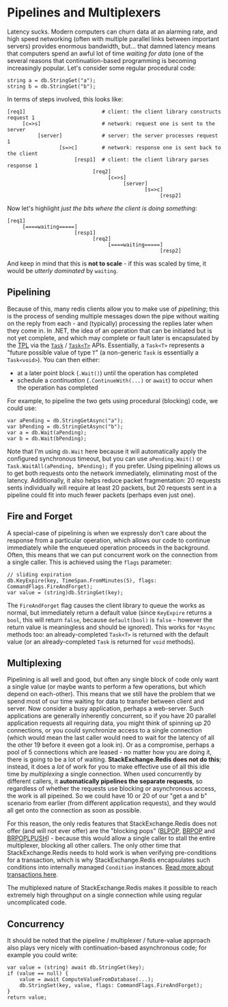 ﻿Pipelines and Multiplexers
===

Latency sucks. Modern computers can churn data at an alarming rate, and high speed networking (often with multiple parallel links between important servers) provides enormous bandwidth, but... that damned latency means that computers spend an awful lot of time *waiting for data* (one of the several reasons that continuation-based programming is becoming increasingly popular. Let's consider some regular procedural code:

    string a = db.StringGet("a");
    string b = db.StringGet("b");

In terms of steps involved, this looks like:

    [req1]                         # client: the client library constructs request 1
         [c=>s]                    # network: request one is sent to the server
              [server]             # server: the server processes request 1
                     [s=>c]        # network: response one is sent back to the client
                          [resp1]  # client: the client library parses response 1
                                [req2]
                                     [c=>s]
                                          [server]
                                                 [s=>c]
                                                      [resp2]

Now let's highlight *just the bits where the client is doing something*:

    [req1]
         [====waiting=====]
                          [resp1]
                                [req2]
                                     [====waiting=====]
                                                      [resp2]

And keep in mind that this is **not to scale** - if this was scaled by time, it would be *utterly dominated* by `waiting`.

Pipelining
---

Because of this, many redis clients allow you to make use of *pipelining*; this is the process of sending multiple messages down the pipe without waiting on the reply from each - and (typically) processing the replies later when they come in. In .NET, the idea of an operation that can be initiated but is not yet complete, and which may complete or fault later is encapsulated by the [TPL][1] via the [`Task`][2] / [`Task<T>`][3] APIs. Essentially, a `Task<T>` represents a "future possible value of type `T`" (a non-generic `Task` is essentially a `Task<void>`). You can then either:

- at a later point block (`.Wait()`) until the operation has completed
- schedule a *continuation* (`.ContinueWith(...)` or `await`) to occur when the operation has completed

For example, to pipeline the two gets using procedural (blocking) code, we could use:

    var aPending = db.StringGetAsync("a");
    var bPending = db.StringGetAsync("b");
    var a = db.Wait(aPending);
    var b = db.Wait(bPending);

Note that I'm using `db.Wait` here because it will automatically apply the configured synchronous timeout, but you can use `aPending.Wait()` or `Task.WaitAll(aPending, bPending);` if you prefer. Using pipelining allows us to get both requests onto the network immediately, eliminating most of the latency. Additionally, it also helps reduce packet fragmentation: 20 requests sents individually will require at least 20 packets, but 20 requests sent in a pipeline could fit into much fewer packets (perhaps even just one).

Fire and Forget
---

A special-case of pipelining is when we expressly don't care about the response from a particular operation, which allows our code to continue immediately while the enqueued operation proceeds in the background. Often, this means that we can put concurrent work on the connection from a single caller. This is achieved using the `flags` parameter:

    // sliding expiration
    db.KeyExpire(key, TimeSpan.FromMinutes(5), flags: CommandFlags.FireAndForget);
    var value = (string)db.StringGet(key);

The `FireAndForget` flag causes the client library to queue the works as normal, but immediately return a default value (since `KeyExpire` returns a `bool`, this will return `false`, because `default(bool)` is `false` - however the return value is meaningless and should be ignored). This works for `*Async` methods too: an already-completed `Task<T>` is returned with the default value (or an already-completed `Task` is returned for `void` methods).

Multiplexing
---

Pipelining is all well and good, but often any single block of code only want a single value (or maybe wants to perform a few operations, but which depend on each-other). This means that we still have the problem that we spend most of our time waiting for data to transfer between client and server.  Now consider a busy application, perhaps a web-server. Such applications are generally inherently concurrent, so if you have 20 parallel application requests all requiring data, you might think of spinning up 20 connections, or you could synchronize access to a single connection (which would mean the last caller would need to wait for the latency of all the other 19 before it eveen got a look in). Or as a compromise, perhaps a pool of 5 connections which are leased - no matter how you are doing it, there is going to be a lot of waiting. **StackExchange.Redis does not do this**; instead, it does a *lot* of work for you to make effective use of all this idle time by *multiplexing* a single connection. When used concurrently by different callers, it **automatically pipelines the separate requests**, so regardless of whether the requests use blocking or asynchronous access, the work is all pipeined. So we could have 10 or 20 of our "get a and b" scenario from earlier (from different application requests), and they would all get onto the connection as soon as possible.

For this reason, the only redis features that StackExchange.Redis does not offer (and will not ever offer) are the "blocking pops" ([BLPOP](http://redis.io/commands/blpop), [BRPOP](http://redis.io/commands/brpop) and [BRPOPLPUSH](http://redis.io/commands/brpoplpush)) - because this would allow a single caller to stall the entire multiplexer, blocking all other callers. The only other time that StackExchange.Redis needs to hold work is when verifying pre-conditions for a transaction, which is why StackExchange.Redis encapsulates such conditions into internally managed `Condition` instances. [Read more about transactions here](https://github.com/StackExchange/StackExchange.Redis/blob/master/Docs/Transactions.md).

The multiplexed nature of StackExchange.Redis makes it possible to reach extremely high throughput on a single connection while using regular uncomplicated code.

Concurrency
---

It should be noted that the pipeline / multiplexer / future-value approach also plays very nicely with continuation-based asynchronous code; for example you could write:

    var value = (string) await db.StringGet(key);
    if (value == null) {
        value = await ComputeValueFromDatabase(...);
        db.StringSet(key, value, flags: CommandFlags.FireAndForget);
    }
    return value;

  [1]: http://msdn.microsoft.com/en-us/library/dd460717(v=vs.110).aspx
  [2]: http://msdn.microsoft.com/en-us/library/system.threading.tasks.task(v=vs.110).aspx
  [3]: http://msdn.microsoft.com/en-us/library/dd321424(v=vs.110).aspx
